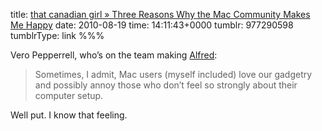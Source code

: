 title: [that canadian girl » Three Reasons Why the Mac Community Makes Me Happy](http://www.thatcanadiangirl.co.uk/blog/2010/08/18/three-reasons-why-the-mac-community-makes-me-happy/)
date: 2010-08-19
time: 14:11:43+0000
tumblr: 977290598
tumblrType: link
%%%

Vero Pepperrell, who’s on the team making [Alfred](http://www.alfredapp.com/):

> Sometimes, I admit, Mac users (myself included) love our gadgetry and possibly annoy those who don’t feel so strongly about their computer setup.

Well put. I know that feeling. 
